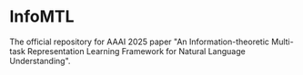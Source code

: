 # InfoMTL
The official repository for AAAI 2025 paper "An Information-theoretic Multi-task Representation Learning Framework for Natural Language Understanding".
